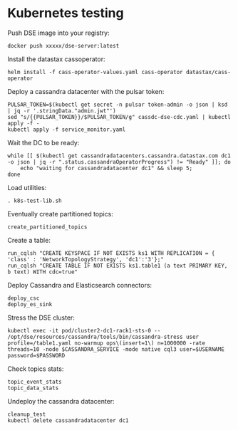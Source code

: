 # Kubernetes testing

Push DSE image into your registry:

    docker push xxxxx/dse-server:latest

Install the datastax cassoperator:

    helm install -f cass-operator-values.yaml cass-operator datastax/cass-operator

Deploy a cassandra datacenter with the pulsar token:

    PULSAR_TOKEN=$(kubectl get secret -n pulsar token-admin -o json | ksd | jq -r '.stringData."admin.jwt"')
    sed "s/{{PULSAR_TOKEN}}/$PULSAR_TOKEN/g" cassdc-dse-cdc.yaml | kubectl apply -f -
    kubectl apply -f service_monitor.yaml

Wait the DC to be ready:

    while [[ $(kubectl get cassandradatacenters.cassandra.datastax.com dc1 -o json | jq -r ".status.cassandraOperatorProgress") != "Ready" ]]; do
        echo "waiting for cassandradatacenter dc1" && sleep 5;
    done

Load utilities:

    . k8s-test-lib.sh

Eventually create partitioned topics:

    create_partitioned_topics

Create a table:

    run_cqlsh "CREATE KEYSPACE IF NOT EXISTS ks1 WITH REPLICATION = { 'class' : 'NetworkTopologyStrategy', 'dc1':'3'};"
    run_cqlsh "CREATE TABLE IF NOT EXISTS ks1.table1 (a text PRIMARY KEY, b text) WITH cdc=true"

Deploy Cassandra and Elasticsearch connectors:

    deploy_csc
    deploy_es_sink

Stress the DSE cluster:

    kubectl exec -it pod/cluster2-dc1-rack1-sts-0 -- /opt/dse/resources/cassandra/tools/bin/cassandra-stress user profile=/table1.yaml no-warmup ops\(insert=1\) n=1000000 -rate threads=10 -node $CASSANDRA_SERVICE -mode native cql3 user=$USERNAME password=$PASSWORD

Check topics stats:

    topic_event_stats
    topic_data_stats

Undeploy the cassandra datacenter:

    cleanup_test
    kubectl delete cassandradatacenter dc1

